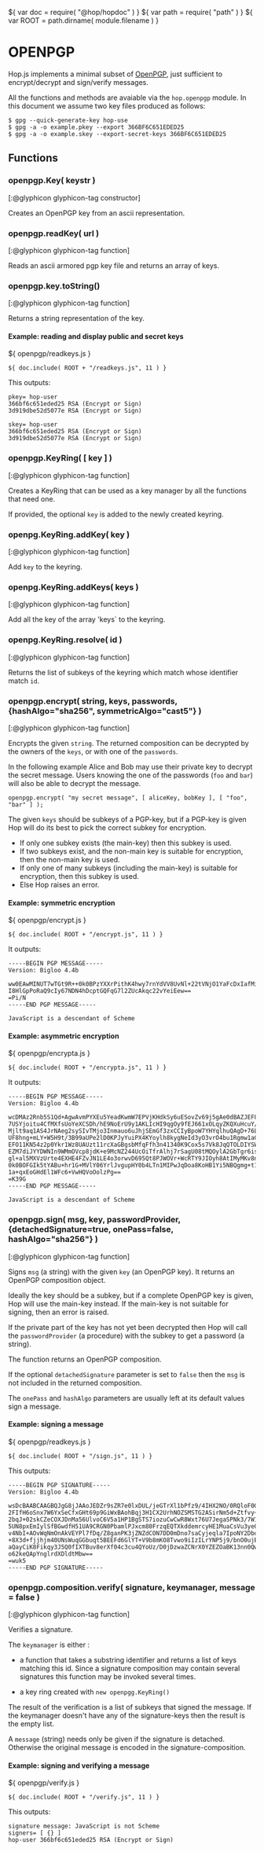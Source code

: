 ${ var doc = require( "@hop/hopdoc" ) }
${ var path = require( "path" ) }
${ var ROOT = path.dirname( module.filename ) }

OPENPGP
=======

Hop.js implements a minimal subset of [OpenPGP][rfc4880], just sufficient
to encrypt/decrypt and sign/verify messages.

All the functions and methods are avaiable via the `hop.openpgp`
module. In this document we assume two key files produced as follows:

```shell
$ gpg --quick-generate-key hop-use
$ gpg -a -o example.pkey --export 366BF6C651EDED25
$ gpg -a -o example.skey --export-secret-keys 366BF6C651EDED25
```

Functions
---------

### openpgp.Key( keystr ) ###
[:@glyphicon glyphicon-tag constructor]

Creates an OpenPGP key from an ascii representation. 

### openpgp.readKey( url ) ###
[:@glyphicon glyphicon-tag function]

Reads an ascii armored pgp key file and returns an array of keys.

### openpgp.key.toString() ###
[:@glyphicon glyphicon-tag function]

Returns a string representation of the key.

#### Example: reading and display public and secret keys ####

${ <span class="label label-info">openpgp/readkeys.js</span> }

```hopscript
${ doc.include( ROOT + "/readkeys.js", 11 ) }
```

This outputs:

```
pkey= hop-user                                        
366bf6c651eded25 RSA (Encrypt or Sign)
3d919dbe52d5077e RSA (Encrypt or Sign)

skey= hop-user
366bf6c651eded25 RSA (Encrypt or Sign)
3d919dbe52d5077e RSA (Encrypt or Sign)
```

### openpgp.KeyRing( [ key ] ) ###
[:@glyphicon glyphicon-tag function]

Creates a KeyRing that can be used as a key manager by all the functions
that need one.

If provided, the optional `key` is added to the newly created keyring.

### openpg.KeyRing.addKey( key ) ###
[:@glyphicon glyphicon-tag function]

Add `key` to the keyring.

### openpg.KeyRing.addKeys( keys ) ###
[:@glyphicon glyphicon-tag function]

Add all the key of the array 'keys` to the keyring.

### openpg.KeyRing.resolve( id ) ###
[:@glyphicon glyphicon-tag function]

Returns the list of subkeys of the keyring which match whose identifier
match `id`.

### openpgp.encrypt( string, keys, passwords, {hashAlgo="sha256", symmetricAlgo="cast5"} ) ###
[:@glyphicon glyphicon-tag function]

Encrypts the given `string`. The returned composition can be decrypted
by the owners of the `keys`, or with one of the `passwords`.

In the following example Alice and Bob may use their private key to
decrypt the secret message. Users knowing the one of the passwords
(`foo` and `bar`) will also be able to decrypt the message.

```hopscript
openpgp.encrypt( "my secret message", [ aliceKey, bobKey ], [ "foo", "bar" ] );
```

The given `keys` should be subkeys of a PGP-key, but if a PGP-key is
given Hop will do its best to pick the correct subkey for
encryption.

  * If only one subkey exists (the main-key) then this subkey is used.
  * If two subkeys exist, and the non-main key is suitable for encryption, then the non-main key is used.
  * If only one of many subkeys (including the main-key) is suitable for encryption, then this subkey is used.
  * Else Hop raises an error.


#### Example: symmetric encryption ####

${ <span class="label label-info">openpgp/encrypt.js</span> }

```hopscript
${ doc.include( ROOT + "/encrypt.js", 11 ) }
```

It outputs:

```
-----BEGIN PGP MESSAGE-----
Version: Bigloo 4.4b

ww0EAwMINUT7wTGt9R++0k0BPzYXXrPithK4hwy7rnYdVV8UvNl+22tVNjO1YaFcDxIafMiSDxGh
I8HlGpPoRaQ9cIy67NDN4hDcptGQFqG7l2ZUcAkqc22vYeiEew==
=Pi/N
-----END PGP MESSAGE-----

JavaScript is a descendant of Scheme
```

#### Example: asymmetric encryption ####

${ <span class="label label-info">openpgp/encrypta.js</span> }

```hopscript
${ doc.include( ROOT + "/encrypta.js", 11 ) }
```

It outputs:

```
-----BEGIN PGP MESSAGE-----
Version: Bigloo 4.4b

wcDMAz2Rnb5S1Qd+AgwAvmPYXEu5YeadKwmW7EPVjKHdkSy6uESovZv69j5gAe0dBAZJEF8RkU/V
7USYjoitu4CfMXfsUoYeXCSDh/hE9NoErU9y1AKLIcHI9qgOy9fEJ661xOLqyZKQXuHcuY/xrnZ7
Mjlt9aq1AS4JrNAeg2sySIvTMjo3Inmauo6uJhjSEmGf3zxCCIyBpoW7YHYqlhuQAgD+76LEqYiE
UF8hng+mLY+W5H9t/3B99aUPe2lD0KPJyYuiPX4KYoylh8kygNeId3yO3vrO4bu1Rgmw1aCQ0Oq/
EFO11KN54z2p0Ykr1Wz8UAUzt11rcXaGBgsbMfqFfh3n41340K9Cox5s7Vk8JqQTOLDIYSW28EmW
EZM7diJYYDWNIn9WMmOVcp8jdK+e9McNZ244UcOiTfrAlhj7rSagU08tMQOylA2GbTgr6isB1IOr
gl+al5MXVzUrte4EXHE4FZvJN1LE4o3orwvD695Qt8PJWOVr+WcRTY9JIOyh8AtIMyMKv8nitmXK
0k0BOFGIk5tYABu+hr1G+MVlY06YrlJvgupHY0b4LTn1MIPwJqDoa8KoHB1Yi5NBQgmg+t1ZONIs
1a+qxEoGHdEl1WFc6+VwHQVoOolzPg==
=K39G
-----END PGP MESSAGE-----

JavaScript is a descendant of Scheme
```

### openpgp.sign( msg, key, passwordProvider, {detachedSignature=true, onePass=false, hashAlgo="sha256"} ) ###
[:@glyphicon glyphicon-tag function]

Signs `msg` (a string) with the given `key` (an OpenPGP key). It returns
an OpenPGP composition object.

Ideally the key should be a subkey, but if a complete OpenPGP key is
given, Hop will use the main-key instead. If the main-key is not
suitable for signing, then an error is raised.

If the private part of the key has not yet been decrypted then Hop
will call the `passwordProvider` (a procedure) with the subkey to get a
password (a string).

The function returns an OpenPGP composition.

If the optional `detachedSignature` parameter is set to `false` then the
`msg` is not included in the returned composition.

The `onePass` and `hashAlgo` parameters are usually left at its
default values sign a message.

#### Example: signing a message ####

${ <span class="label label-info">openpgp/readkeys.js</span> }

```hopscript
${ doc.include( ROOT + "/sign.js", 11 ) }
```

This outputs:

```
-----BEGIN PGP SIGNATURE-----
Version: Bigloo 4.4b

wsDcBAABCAAGBQJgG8jJAAoJEDZr9sZR7e0lxDUL/jeGTrXl1bPfz9/4IHX2NO/0RQloF0GoezuU
2FIfH6oSnx7W6YxSeCfxGHt69p9GiWxBAohBqj3H1CX2UrhNOZSMSTG2ASirNm5d+Ztfvy+ArNyE
2bqJ+02skCZeCOXJDnMa56UlvoC6V5a1HP1BgSTS7iozuCwCwR8Wxt76U7JegaSPNk3/7W1jgm4u
5UN8pxEmIylSfBGwdfH51UA9CRGN0PbamlPJxcm80FrzqEQTXkddemrcyHE1MuaCsVu3ye0mAy9I
v4NbI+AOvWqNmOnAkVEYPl7fDq/Z8ganPK3jZNZdCON7DD0mDno7saCyjeqla7IpoNY2Dbo4jsJl
+8X3d+fjjhjm40UNsWuqGGbuqt5BEEFd6GlYT+V9b8mKO8Tvwo9iIzILrYNP5j9/bnO0ujBxnrQS
aQayCiK8Fikqy3J5Q0fIXTBuv8erXf04c3cu4QYoUz/D0jDzwaZCNrX0YZEZOaBK13nn0QwQ6Klz
o62keQApYnglrdXDldtMbw==
=wuk5
-----END PGP SIGNATURE-----
```

### openpgp.composition.verify( signature, keymanager, message = false ) ###
[:@glyphicon glyphicon-tag function]

Verifies a signature.

The `keymanager` is either :

  * a function that takes a substring identifier and
  returns a list of keys matching this id. Since a signature composition
  may contain several signatures this function may be invoked several
  times.
  
  * a key ring created with `new openpgg.KeyRing()`
  

The result of the verification is a list of subkeys that signed the
message. If the keymanager doesn't have any of the signature-keys
then the result is the empty list.

A `message` (string) needs only be given if the signature is
detached. Otherwise the original message is encoded in the
signature-composition.

#### Example: signing and verifying a message ####

${ <span class="label label-info">openpgp/verify.js</span> }

```hopscript
${ doc.include( ROOT + "/verify.js", 11 ) }
```

This outputs:

```
signature message: JavaScript is not Scheme
signers= [ {} ]
hop-user 366bf6c651eded25 RSA (Encrypt or Sign)
```

[rfc4880]: https://tools.ietf.org/html/rfc4880
